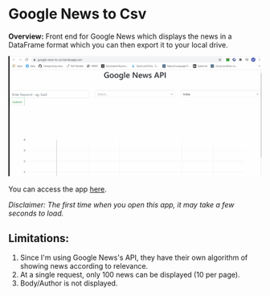 # Google News to Csv

**Overview:** Front end for Google News which displays the news in a DataFrame format which you can then export it to your local drive.


![](google-news-api.gif)


You can access the app [here](https://google-news-to-csv.herokuapp.com/).

*Disclaimer: The first time when you open this app, it may take a few seconds to load.*

## Limitations:
1. Since I'm using Google News's API, they have their own algorithm of showing news according to relevance. 
2. At a single request, only 100 news can be displayed (10 per page).
3. Body/Author is not displayed.

